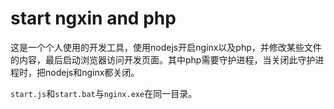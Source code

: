 start ngxin and php
=====

这是一个个人使用的开发工具，使用nodejs开启nginx以及php，并修改某些文件的内容，最后启动浏览器访问开发页面。其中php需要守护进程，当关闭此守护进程时，把nodejs和nginx都关闭。

`start.js`和`start.bat`与`nginx.exe`在同一目录。
